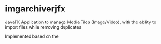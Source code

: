 # imgarchiverjfx
JavaFX Application to manage Media Files (Image/Video), with the ability to import files while removing duplicates

Implemented based on the 
